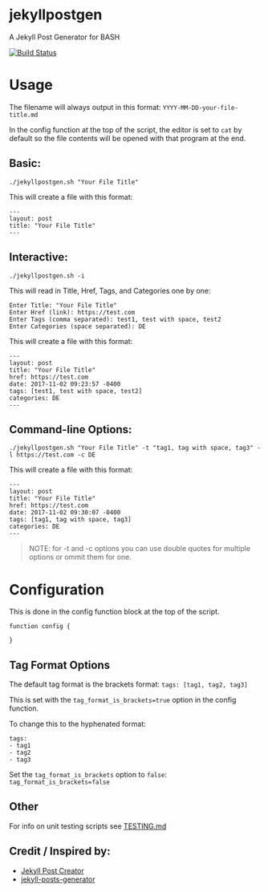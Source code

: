 # jekyllpostgen
A Jekyll Post Generator for BASH

[![Build Status](https://travis-ci.org/erichoog/jekyllpostgen.svg?branch=master)](https://travis-ci.org/erichoog/jekyllpostgen)



# Usage

The filename will always output in this format: `YYYY-MM-DD-your-file-title.md`

In the config function at the top of the script, the editor is set to `cat` by default so the file contents will be opened with that program at the end.

## Basic:

`./jekyllpostgen.sh "Your File Title"`

This will create a file with this format:

```
---
layout: post
title: "Your File Title"
---
```

## Interactive:

`./jekyllpostgen.sh -i`

This will read in Title, Href, Tags, and Categories one by one:
```
Enter Title: "Your File Title"
Enter Href (link): https://test.com
Enter Tags (comma separated): test1, test with space, test2
Enter Categories (space separated): DE
```

This will create a file with this format:
```
---
layout: post
title: "Your File Title"
href: https://test.com
date: 2017-11-02 09:23:57 -0400
tags: [test1, test with space, test2]
categories: DE
---
```

## Command-line Options:

`./jekyllpostgen.sh "Your File Title" -t "tag1, tag with space, tag3" -l https://test.com -c DE`

This will create a file with this format:
```
---
layout: post
title: "Your File Title"
href: https://test.com
date: 2017-11-02 09:30:07 -0400
tags: [tag1, tag with space, tag3]
categories: DE
---
```

> NOTE: for -t and -c options you can use double quotes for multiple options or ommit them for one.

# Configuration

This is done in the config function block at the top of the script.
```
function config {

}
```

## Tag Format Options

The default tag format is the brackets format: `tags: [tag1, tag2, tag3]`

This is set with the `tag_format_is_brackets=true` option in the config function.

To change this to the hyphenated format: 

```
tags:
- tag1
- tag2
- tag3
```

Set the `tag_format_is_brackets` option to `false`:  `tag_format_is_brackets=false`

## Other

For info on unit testing scripts see [TESTING.md](TESTING.md)

## Credit / Inspired by: 
- [Jekyll Post Creator](http://www.marcusoft.net/2014/12/my-post-scaffolder-for-jekyll.html)
- [jekyll-posts-generator](https://github.com/ismnoiet/jekyll-posts-generator)
